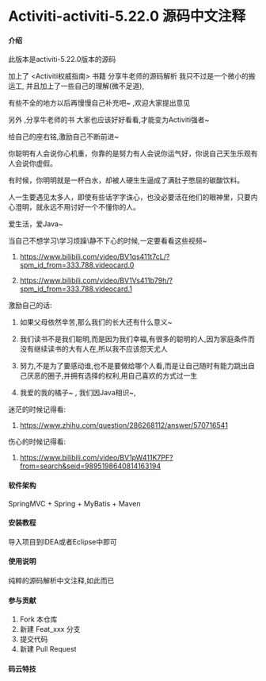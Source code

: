 # Activiti-activiti-5.22.0 源码中文注释

#### 介绍
此版本是activiti-5.22.0版本的源码

加上了 <Activiti权威指南> 书籍 分享牛老师的源码解析
我只不过是一个微小的搬运工, 并且加上了一些自己的理解(微不足道),
 
有些不全的地方以后再慢慢自己补充吧~ ,欢迎大家提出意见

另外 ,分享牛老师的书 大家也应该好好看看,才能变为Activiti强者~

给自己的座右铭,激励自己不断前进~ 

你聪明有人会说你心机重，你靠的是努力有人会说你运气好，你说自己天生乐观有人会说你虚假。

有时候，你明明就是一杯白水，却被人硬生生逼成了满肚子憋屈的碳酸饮料。

人一生要遇见太多人，即使有些话字字诛心，也没必要活在他们的眼神里，只要内心澄明，就永远不用讨好一个不懂你的人。

爱生活，爱Java~

当自己不想学习\学习烦躁\静不下心的时候,一定要看看这些视频~

1)  https://www.bilibili.com/video/BV1qs411t7cL/?spm_id_from=333.788.videocard.0

2)  https://www.bilibili.com/video/BV1Vs411b79h/?spm_id_from=333.788.videocard.1

激励自己的话:

1) 如果父母依然辛苦,那么我们的长大还有什么意义~

2) 我们读书不是我们聪明,而是因为我们幸福,有很多的聪明的人,因为家庭条件而没有继续读书的大有人在,所以我不应该怨天尤人

3) 努力,不是为了要感动谁,也不是要做给哪个人看,而是让自己随时有能力跳出自己厌恶的圈子,并拥有选择的权利,用自己喜欢的方式过一生

4) 我爱的我的橘子~ , 我们因Java相识~,  

迷茫的时候记得看:

1) https://www.zhihu.com/question/286268112/answer/570716541

伤心的时候记得看:

1) https://www.bilibili.com/video/BV1pW411K7PF?from=search&seid=9895198640814163194


#### 软件架构
SpringMVC + Spring +  MyBatis +  Maven


#### 安装教程
导入项目到IDEA或者Eclipse中即可
#### 使用说明

纯粹的源码解析中文注释,如此而已
#### 参与贡献

1. Fork 本仓库
2. 新建 Feat_xxx 分支
3. 提交代码
4. 新建 Pull Request


#### 码云特技
